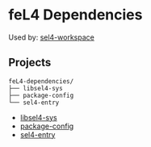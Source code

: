 # feL4 Dependencies

Used by: [sel4-workspace](https://bitbucket.org/PolySync/sel4-workspace/overview)

## Projects

```
feL4-dependencies/
├── libsel4-sys
├── package-config
└── sel4-entry
```

- [libsel4-sys](libsel4-sys)
- [package-config](package-config)
- [sel4-entry](sel4-entry)
